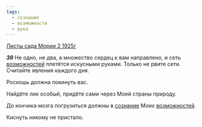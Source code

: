 ```yaml
---
tags:
  - сознание
  - возможности
  - рука
---
```


[Листы сада Мории 2 1925г](/agni/1925)

___39___
Не одно, не два, а множество сердец к вам направлено, и сеть [возможностей](/tag/#возможности) плетётся искусными руками. Только не рвите сети. Считайте явления каждого дня.   

Роскошь должна покинуть вас.   

Найдёте лик особый, придёте сами через Моей страны природу.    

До кончика мозга погрузиться должны в [сознание](/tag/#сознание) Моих [возможностей](/tag/#возможности).   

Киснуть никому не пристало.   

